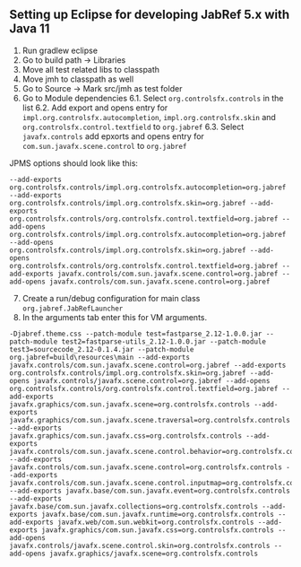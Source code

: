 ## Setting up Eclipse for developing JabRef 5.x with Java 11


1. Run gradlew eclipse
2. Go to build path  -> Libraries
3.  Move all test related libs to classpath
4. Move jmh to classpath as well
5. Go to Source -> Mark src/jmh as test folder
6. Go to Module dependencies 
6.1. Select `org.controlsfx.controls` in the list
6.2. Add export and opens entry  for `impl.org.controlsfx.autocompletion`, `impl.org.controlsfx.skin` and `org.controlsfx.control.textfield`  to `org.jabref`
6.3. Select `javafx.controls` add epxorts and opens entry for `com.sun.javafx.scene.control`  to `org.jabref`

JPMS options should look like this:
```
--add-exports org.controlsfx.controls/impl.org.controlsfx.autocompletion=org.jabref --add-exports org.controlsfx.controls/impl.org.controlsfx.skin=org.jabref --add-exports org.controlsfx.controls/org.controlsfx.control.textfield=org.jabref --add-opens org.controlsfx.controls/impl.org.controlsfx.autocompletion=org.jabref --add-opens org.controlsfx.controls/impl.org.controlsfx.skin=org.jabref --add-opens org.controlsfx.controls/org.controlsfx.control.textfield=org.jabref --add-exports javafx.controls/com.sun.javafx.scene.control=org.jabref --add-opens javafx.controls/com.sun.javafx.scene.control=org.jabref
```

7. Create a run/debug configuration for main class `org.jabref.JabRefLauncher` 
8. In the arguments tab enter this for VM arguments.
```
-Djabref.theme.css --patch-module test=fastparse_2.12-1.0.0.jar --patch-module test2=fastparse-utils_2.12-1.0.0.jar --patch-module test3=sourcecode_2.12-0.1.4.jar --patch-module org.jabref=build\resources\main --add-exports javafx.controls/com.sun.javafx.scene.control=org.jabref --add-exports org.controlsfx.controls/impl.org.controlsfx.skin=org.jabref --add-opens javafx.controls/javafx.scene.control=org.jabref --add-opens org.controlsfx.controls/org.controlsfx.control.textfield=org.jabref --add-exports javafx.graphics/com.sun.javafx.scene=org.controlsfx.controls --add-exports javafx.graphics/com.sun.javafx.scene.traversal=org.controlsfx.controls --add-exports javafx.graphics/com.sun.javafx.css=org.controlsfx.controls --add-exports javafx.controls/com.sun.javafx.scene.control.behavior=org.controlsfx.controls --add-exports javafx.controls/com.sun.javafx.scene.control=org.controlsfx.controls --add-exports javafx.controls/com.sun.javafx.scene.control.inputmap=org.controlsfx.controls --add-exports javafx.base/com.sun.javafx.event=org.controlsfx.controls --add-exports javafx.base/com.sun.javafx.collections=org.controlsfx.controls --add-exports javafx.base/com.sun.javafx.runtime=org.controlsfx.controls --add-exports javafx.web/com.sun.webkit=org.controlsfx.controls --add-exports javafx.graphics/com.sun.javafx.css=org.controlsfx.controls --add-opens javafx.controls/javafx.scene.control.skin=org.controlsfx.controls --add-opens javafx.graphics/javafx.scene=org.controlsfx.controls
```
